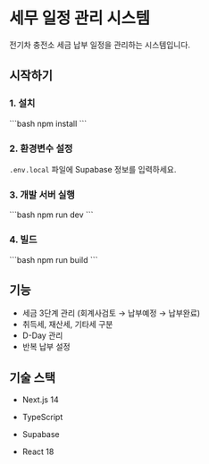 # 세무 일정 관리 시스템

전기차 충전소 세금 납부 일정을 관리하는 시스템입니다.

## 시작하기

### 1. 설치
\`\`\`bash
npm install
\`\`\`

### 2. 환경변수 설정
`.env.local` 파일에 Supabase 정보를 입력하세요.

### 3. 개발 서버 실행
\`\`\`bash
npm run dev
\`\`\`

### 4. 빌드
\`\`\`bash
npm run build
\`\`\`

## 기능

- 세금 3단계 관리 (회계사검토 → 납부예정 → 납부완료)
- 취득세, 재산세, 기타세 구분
- D-Day 관리
- 반복 납부 설정

## 기술 스택

- Next.js 14
- TypeScript
- Supabase

- React 18
